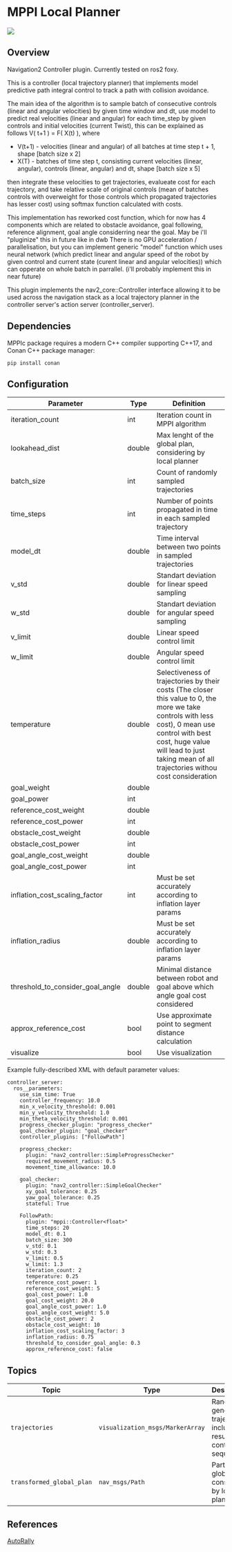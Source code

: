 # MPPI Local Planner 

![](.resources/demo.gif)

## Overview

Navigation2 Controller plugin. Currently tested on ros2 foxy.

This is a controller (local trajectory planner) that implements model predictive 
path integral control to track a path with collision avoidance. 

The main idea of the algorithm is to sample batch of consecutive controls (linear and angular velocities) by given time window and dt, 
use model to predict real velocities (linear and angular) for each time_step by given controls and initial velocities (current Twist),
this can be explained as follows V( t+1 ) = F( X(t) ), where 
  - V(t+1) - velocities (linear and angular) of all batches at time step t + 1, shape [batch size x 2]
  - X(T) - batches of time step t, consisting current velocities (linear, angular), controls (linear, angular) and dt, shape [batch size x 5]

then integrate these velocities to get trajectories, 
evalueate cost for each trajectory, and take relative scale of original controls
(mean of batches controls with overweight for those controls which propagated trajectories has lesser cost) 
using softmax function calculated with costs.

This implementation has reworked cost function, which for now has 4 components which are related to 
obstacle avoidance, goal following, reference alignment, goal angle considerring near the goal. May be i'll "pluginize" this in future like in dwb
There is no GPU acceleration / parallelisation, but you can implement generic "model" function which uses neural network 
(which predict linear and angular speed of the robot by given control and current state (curent linear and angular velocities))
which can opperate on whole batch in parrallel. (i'll probably implement this in near future)

This plugin implements the nav2_core::Controller interface allowing it to be used across the navigation stack as a local trajectory planner in the controller server's action server (controller_server).

## Dependencies 
MPPIc package requires a modern C++ compiler supporting C++17, and Conan C++ package manager:
```
pip install conan
```

## Configuration

 Parameter       | Type   | Definition                                                                                                   |
| ---------------                  | ------ | -----------------------------------------------------------------------------------------------------------                                                                                                                                    |
| iteration_count                  | int    | Iteration count in MPPI algorithm                                                                                                                                                                                                              |
| lookahead_dist                   | double | Max lenght of the global plan, considering by local planner                                                                                                                                                                                    |
| batch_size                       | int    | Count of randomly sampled trajectories                                                                                                                                                                                                         |
| time_steps                       | int    | Number of points propagated in time in each sampled trajectory                                                                                                                                                                                 |
| model_dt                         | double | Time interval between two points in sampled trajectories                                                                                                                                                                                       |
| v_std                            | double | Standart deviation for linear speed sampling                                                                                                                                                                                                   |
| w_std                            | double | Standart deviation for angular speed sampling                                                                                                                                                                                                  |
| v_limit                          | double | Linear speed control limit                                                                                                                                                                                                                     |
| w_limit                          | double | Angular speed control limit                                                                                                                                                                                                                    |
| temperature                      | double | Selectiveness of trajectories by their costs (The closer this value to 0, the more we take controls with less cost), 0 mean use control with best cost, huge value will lead to just taking mean of all trajectories withou cost consideration |
| goal_weight                      | double |                                                                                                                                                                                                                                                |
| goal_power                       | int    |                                                                                                                                                                                                                                                |
| reference_cost_weight            | double |                                                                                                                                                                                                                                                |
| reference_cost_power             | int    |                                                                                                                                                                                                                                                |
| obstacle_cost_weight             | double |                                                                                                                                                                                                                                                |
| obstacle_cost_power              | int    |                                                                                                                                                                                                                                                |
| goal_angle_cost_weight           | double |                                                                                                                                                                                                                                                |
| goal_angle_cost_power            | int    |                                                                                                                                                                                                                                                |
| inflation_cost_scaling_factor    | int    | Must be set accurately according to inflation layer params                                                                                                                                                                                     |
| inflation_radius                 | double | Must be set accurately according to inflation layer params                                                                                                                                                                                     |
| threshold_to_consider_goal_angle | double | Minimal distance between robot and goal above which angle goal cost considered                                                                                                                                                                 |
| approx_reference_cost            | bool   | Use approximate point to segment distance calculation                                                                                                                                                                                          |
| visualize                        | bool   | Use visualization                                                                                                                                                                                                                              |

Example fully-described XML with default parameter values:

```
controller_server:
  ros__parameters:
    use_sim_time: True
    controller_frequency: 10.0
    min_x_velocity_threshold: 0.001
    min_y_velocity_threshold: 1.0
    min_theta_velocity_threshold: 0.001
    progress_checker_plugin: "progress_checker"
    goal_checker_plugin: "goal_checker"
    controller_plugins: ["FollowPath"]

    progress_checker:
      plugin: "nav2_controller::SimpleProgressChecker"
      required_movement_radius: 0.5
      movement_time_allowance: 10.0

    goal_checker:
      plugin: "nav2_controller::SimpleGoalChecker"
      xy_goal_tolerance: 0.25
      yaw_goal_tolerance: 0.25
      stateful: True

    FollowPath:
      plugin: "mppi::Controller<float>"
      time_steps: 20
      model_dt: 0.1
      batch_size: 300
      v_std: 0.1
      w_std: 0.3
      v_limit: 0.5
      w_limit: 1.3
      iteration_count: 2
      temperature: 0.25
      reference_cost_power: 1
      reference_cost_weight: 5
      goal_cost_power: 1.0
      goal_cost_weight: 20.0
      goal_angle_cost_power: 1.0
      goal_angle_cost_weight: 5.0
      obstacle_cost_power: 2
      obstacle_cost_weight: 10
      inflation_cost_scaling_factor: 3
      inflation_radius: 0.75
      threshold_to_consider_goal_angle: 0.3
      approx_reference_cost: false
```

## Topics

| Topic                     | Type                             | Description                                                           |
|---------------------------|----------------------------------|-----------------------------------------------------------------------|
| `trajectories`            | `visualization_msgs/MarkerArray` | Randomly generated trajectories, including resulting control sequence |
| `transformed_global_plan` | `nav_msgs/Path`                  | Part of global plan considered by local planner                       |

## References
[AutoRally](https://github.com/AutoRally/autorally)
